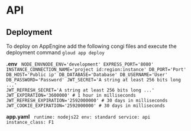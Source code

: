 # API
## Deployment
To deploy on AppEngine add the following congi files and execute the deployment command <code>gloud app deploy</code>

<b>.env</b>
<code>
NODE_ENVNODE_ENV='development'
EXPRESS_PORT='8080'
INSTANCE_CONNECTION_NAME='project id:region:instance'
DB_PORT='Port'
DB_HOST='Public ip'
DB_DATABASE='Database'
DB_USERNAME='User'
DB_PASSWORD='Password'
JWT_SECRET='A string at least 256 bits long ...'
JWT_REFRESH_SECRET='A string at least 256 bits long ...'
JWT_EXPIRATION='3600000' # 1 hour in milliseconds
JWT_REFRESH_EXPIRATION='2592000000' # 30 days in milliseconds
JWT_COOKIE_EXPIRATION='2592000000' # 30 days in milliseconds
</code>

<b>app.yaml</b>
<code>
runtime: nodejs22
env: standard
service: api
instance_class: F1
</code>
